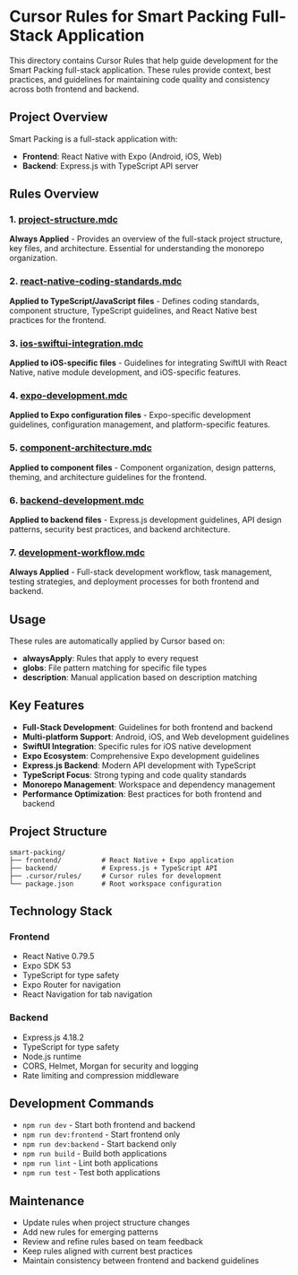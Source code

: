 # Cursor Rules for Smart Packing Full-Stack Application

This directory contains Cursor Rules that help guide development for the Smart Packing full-stack application. These rules provide context, best practices, and guidelines for maintaining code quality and consistency across both frontend and backend.

## Project Overview

Smart Packing is a full-stack application with:
- **Frontend**: React Native with Expo (Android, iOS, Web)
- **Backend**: Express.js with TypeScript API server

## Rules Overview

### 1. [project-structure.mdc](project-structure.mdc)
**Always Applied** - Provides an overview of the full-stack project structure, key files, and architecture. Essential for understanding the monorepo organization.

### 2. [react-native-coding-standards.mdc](react-native-coding-standards.mdc)
**Applied to TypeScript/JavaScript files** - Defines coding standards, component structure, TypeScript guidelines, and React Native best practices for the frontend.

### 3. [ios-swiftui-integration.mdc](ios-swiftui-integration.mdc)
**Applied to iOS-specific files** - Guidelines for integrating SwiftUI with React Native, native module development, and iOS-specific features.

### 4. [expo-development.mdc](expo-development.mdc)
**Applied to Expo configuration files** - Expo-specific development guidelines, configuration management, and platform-specific features.

### 5. [component-architecture.mdc](component-architecture.mdc)
**Applied to component files** - Component organization, design patterns, theming, and architecture guidelines for the frontend.

### 6. [backend-development.mdc](backend-development.mdc)
**Applied to backend files** - Express.js development guidelines, API design patterns, security best practices, and backend architecture.

### 7. [development-workflow.mdc](development-workflow.mdc)
**Always Applied** - Full-stack development workflow, task management, testing strategies, and deployment processes for both frontend and backend.

## Usage

These rules are automatically applied by Cursor based on:
- **alwaysApply**: Rules that apply to every request
- **globs**: File pattern matching for specific file types
- **description**: Manual application based on description matching

## Key Features

- **Full-Stack Development**: Guidelines for both frontend and backend
- **Multi-platform Support**: Android, iOS, and Web development guidelines
- **SwiftUI Integration**: Specific rules for iOS native development
- **Expo Ecosystem**: Comprehensive Expo development guidelines
- **Express.js Backend**: Modern API development with TypeScript
- **TypeScript Focus**: Strong typing and code quality standards
- **Monorepo Management**: Workspace and dependency management
- **Performance Optimization**: Best practices for both frontend and backend

## Project Structure

```
smart-packing/
├── frontend/          # React Native + Expo application
├── backend/           # Express.js + TypeScript API
├── .cursor/rules/     # Cursor rules for development
└── package.json       # Root workspace configuration
```

## Technology Stack

### Frontend
- React Native 0.79.5
- Expo SDK 53
- TypeScript for type safety
- Expo Router for navigation
- React Navigation for tab navigation

### Backend
- Express.js 4.18.2
- TypeScript for type safety
- Node.js runtime
- CORS, Helmet, Morgan for security and logging
- Rate limiting and compression middleware

## Development Commands

- `npm run dev` - Start both frontend and backend
- `npm run dev:frontend` - Start frontend only
- `npm run dev:backend` - Start backend only
- `npm run build` - Build both applications
- `npm run lint` - Lint both applications
- `npm run test` - Test both applications

## Maintenance

- Update rules when project structure changes
- Add new rules for emerging patterns
- Review and refine rules based on team feedback
- Keep rules aligned with current best practices
- Maintain consistency between frontend and backend guidelines 